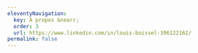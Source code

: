 ```yaml
---
eleventyNavigation:
  key: À propos &nearr;
  order: 3
  url: https://www.linkedin.com/in/louis-boissel-396122162/
permalink: false
---
```

